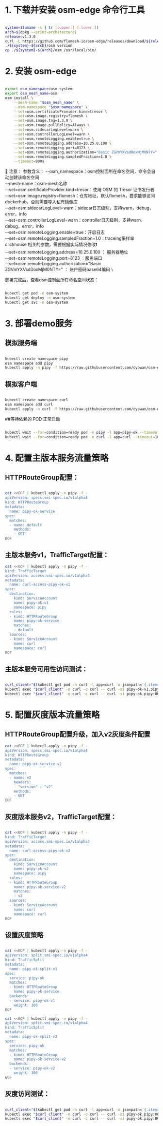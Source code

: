 
# 1. 下载并安装 osm-edge 命令行工具

```bash

system=$(uname -s | tr [:upper:] [:lower:])
arch=$(dpkg --print-architecture)
release=v1.3.0
curl -L https://github.com/flomesh-io/osm-edge/releases/download/${release}/osm-edge-${release}-${system}-${arch}.tar.gz | tar -vxzf -
./${system}-${arch}/osm version
cp ./${system}-${arch}/osm /usr/local/bin/

```

# 2. 安装 osm-edge

```bash

export osm_namespace=osm-system 
export osm_mesh_name=osm 
osm install \
    --mesh-name "$osm_mesh_name" \
    --osm-namespace "$osm_namespace" \
    --set=osm.certificateProvider.kind=tresor \
    --set=osm.image.registry=flomesh \
    --set=osm.image.tag=1.3.0 \
    --set=osm.image.pullPolicy=Always \
    --set=osm.sidecarLogLevel=warn \
    --set=osm.controllerLogLevel=warn \
    --set=osm.remoteLogging.enable=true \
    --set=osm.remoteLogging.address=10.25.0.100 \
    --set=osm.remoteLogging.port=8123 \
    --set=osm.remoteLogging.authorization="Basic ZGVmYXVsdDoxMjM0NTY=" \
    --set=osm.remoteLogging.sampledFraction=1.0 \
    --timeout=900s
```
🔴 注意：
参数含义：
--osm_namespace：osm控制面所在命名空间，命令会自动创建该命名空间 \
--mesh-name：osm-mesh名称 \
--set=osm.certificateProvider.kind=tresor：使用 OSM 的 Tresor 证书发行者 \
--set=osm.image.registry=flomesh：仓库地址，默认flomesh，要求能够访问dockerhub，否则需要导入私有镜像库 \
--set=osm.sidecarLogLevel=warn：sidecar日志级别，支持warn，debug，error，info \
--set=osm.controllerLogLevel=warn：controller日志级别，支持warn，debug，error，info \
--set=osm.remoteLogging.enable=true：开启日志 \
--set=osm.remoteLogging.sampledFraction=1.0：traceing采样率 \
clickhouse 相关的参数，需要根据实际情况修改❗   
    --set=osm.remoteLogging.address=10.25.0.100 ： 服务器地址 \
    --set=osm.remoteLogging.port=8123 ：服务端口 \
    --set=osm.remoteLogging.authorization="Basic ZGVmYXVsdDoxMjM0NTY=" ： 账户密码base64编码 \

部署完成后，查看osm控制面所在命名空间状态：
```bash

kubectl get pod -n osm-system
kubectl get deploy -n osm-system
kubectl get svc -n osm-system
```

# 3. 部署demo服务

## 模拟服务端

```bash

kubectl create namespace pipy
osm namespace add pipy
kubectl apply -n pipy -f https://raw.githubusercontent.com/cybwan/osm-edge-start-demo/main/demo/traffic-split-v4/pipy-ok.pipy.yaml
```

## 模拟客户端

```bash

kubectl create namespace curl
osm namespace add curl
kubectl apply -n curl -f https://raw.githubusercontent.com/cybwan/osm-edge-start-demo/main/demo/traffic-split-v4/curl.curl.yaml
```

##等待依赖的 POD 正常启动

```bash

kubectl wait --for=condition=ready pod -n pipy -l app=pipy-ok --timeout=180s
kubectl wait --for=condition=ready pod -n curl -l app=curl --timeout=180s
```

# 4. 配置主版本服务流量策略

## HTTPRouteGroup配置：

```bash

cat <<EOF | kubectl apply -n pipy -f -
apiVersion: specs.smi-spec.io/v1alpha4
kind: HTTPRouteGroup
metadata:
  name: pipy-ok-service
spec:
  matches:
  - name: default
    methods:
    - GET
EOF

```

## 主版本服务v1，TrafficTarget配置：
```bash
cat <<EOF | kubectl apply -n pipy -f -
kind: TrafficTarget
apiVersion: access.smi-spec.io/v1alpha3
metadata:
  name: curl-access-pipy-ok-v1
spec:
  destination:
    kind: ServiceAccount
    name: pipy-ok-v1
    namespace: pipy
  rules:
  - kind: HTTPRouteGroup
    name: pipy-ok-service
    matches:
    - default
  sources:
  - kind: ServiceAccount
    name: curl
    namespace: curl
EOF
```

## 主版本服务可用性访问测试：

```bash

curl_client="$(kubectl get pod -n curl -l app=curl -o jsonpath='{.items[0].metadata.name}')"
kubectl exec "$curl_client" -n curl -c curl -- curl -si pipy-ok-v1.pipy:8080
kubectl exec "$curl_client" -n curl -c curl -- curl -si pipy-ok.pipy:8080
```


# 5. 配置灰度版本流量策略

## HTTPRouteGroup配置升级，加入v2灰度条件配置
```bash
cat <<EOF | kubectl apply -n pipy -f -
apiVersion: specs.smi-spec.io/v1alpha4
kind: HTTPRouteGroup
metadata:
  name: pipy-ok-service-v2
spec:
  matches:
  - name: v2
    headers: 
    - "version" : "v2"
    methods:
    - GET
EOF
```

## 灰度版本服务v2，TrafficTarget配置：

```bash

cat <<EOF | kubectl apply -n pipy -f -
kind: TrafficTarget
apiVersion: access.smi-spec.io/v1alpha3
metadata:
  name: curl-access-pipy-ok-v2
spec:
  destination:
    kind: ServiceAccount
    name: pipy-ok-v2
    namespace: pipy
  rules:
  - kind: HTTPRouteGroup
    name: pipy-ok-service-v2
    matches:
    - v2
  sources:
  - kind: ServiceAccount
    name: curl
    namespace: curl
EOF
```

## 设置灰度策略

```bash

cat <<EOF | kubectl apply -n pipy -f -
apiVersion: split.smi-spec.io/v1alpha4
kind: TrafficSplit
metadata:
  name: pipy-ok-split-v1
spec:
  service: pipy-ok
  matches:
  - kind: HTTPRouteGroup
    name: pipy-ok-service
  backends:
  - service: pipy-ok-v1
    weight: 100
EOF

cat <<EOF | kubectl apply -n pipy -f -
apiVersion: split.smi-spec.io/v1alpha4
kind: TrafficSplit
metadata:
  name: pipy-ok-split-v2
spec:
  service: pipy-ok
  matches:
  - kind: HTTPRouteGroup
    name: pipy-ok-service-v2
  backends:
  - service: pipy-ok-v2
    weight: 100
EOF
```
## 灰度访问测试：

```bash

curl_client="$(kubectl get pod -n curl -l app=curl -o jsonpath='{.items[0].metadata.name}')"
kubectl exec "$curl_client" -n curl -c curl -- curl -si pipy-ok.pipy:8080
kubectl exec "$curl_client" -n curl -c curl -- curl -si pipy-ok.pipy:8080 -H "version:v2"
```




